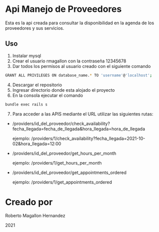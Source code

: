 # Api Manejo de Proveedores

Esta es la api creada para consultar la disponibilidad en la agenda de los proveedores y sus servicios.

## Uso
1) Instalar mysql
2) Crear el usuario rmagallon con la contraseña 12345678
3) Dar todos los permisos al usuario creado con el siguiente comando
```bash
GRANT ALL PRIVILEGES ON database_name.* TO 'username'@'localhost';
```
4) Descargar el repositorio
5) Ingresar directorio donde esta alojado el proyecto
6) En la consola ejecutar el comando 
```bash
bundle exec rails s
```
7) Para acceder a las APIS mediante el URL utilizar las siguientes rutas:

  - /providers/id_del_proveedor/check_availability?fecha_llegada=fecha_de_llegada&hora_llegada=hora_de_llegada
   
    ejemplo: /providers/1/check_availability?fecha_llegada=2021-10-02&hora_llegada=12:00
  
  - /providers/id_del_proveedor/get_hours_per_month
    
     ejemplo: /providers/1/get_hours_per_month
  
  - /providers/id_del_proveedor/get_appointments_ordered
   
    ejemplo: /providers/1/get_appointments_ordered
   

# Creado por
Roberto Magallon Hernandez

2021
